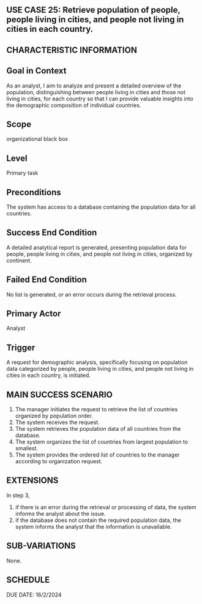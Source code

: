 USE CASE 25: Retrieve population of people, people living in cities, and people not living in cities in each country.
---------------------------------------------------------------------------------------------------

CHARACTERISTIC INFORMATION
------------------------------------------------------------------

Goal in Context
---------------------------------

As an analyst, I aim to analyze and present a detailed overview of the population, distinguishing between people living in cities and those not living in cities, for each country so that I can provide valuable insights into the demographic composition of individual countries.



Scope
---------------------------------

organizational black box

Level
---------------------------------

Primary task

Preconditions
---------------------------------

The system has access to a database containing the population data for all countries.


Success End Condition
---------------------------------

A detailed analytical report is generated, presenting population data for people, people living in cities, and people not living in cities, organized by continent.


Failed End Condition
---------------------------------

No list is generated, or an error occurs during the retrieval process.


Primary Actor
---------------------------------


Analyst


Trigger
---------------------------------

A request for demographic analysis, specifically focusing on population data categorized by people, people living in cities, and people not living in cities in each country, is initiated.


MAIN SUCCESS SCENARIO
---------------------------------

1. The manager initiates the request to retrieve the list of countries organized by population order.
2. The system receives the request.
3. The system retrieves the population data of all countries from the database.
4. The system organizes the list of countries from largest population to smallest.
5. The system provides the ordered list of countries to the manager according to organization request. 



EXTENSIONS
---------------------------------

In step 3,

1. if there is an error during the retrieval or processing of data, the system informs the analyst about the issue.
2. if the database does not contain the required population data, the system informs the analyst that the information is unavailable.


SUB-VARIATIONS
---------------------------------
  
None.


SCHEDULE
---------------------------------

DUE DATE: 16/2/2024
